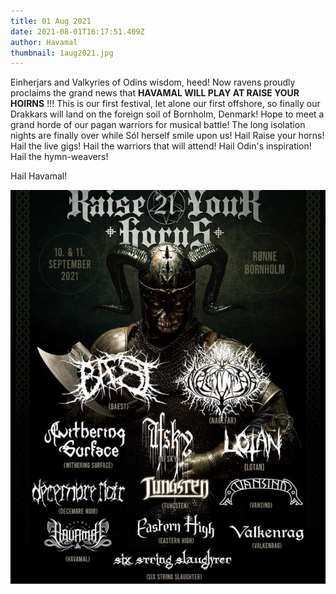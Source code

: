 ```yaml
---
title: 01 Aug 2021
date: 2021-08-01T16:17:51.409Z
author: Havamal
thumbnail: 1aug2021.jpg
---
```


Einherjars and Valkyries of Odins wisdom, heed!
Now ravens proudly proclaims the grand news that **HAVAMAL WILL PLAY AT
RAISE YOUR HOIRNS** !!!
This is our first festival, let alone our first offshore, so finally our Drakkars will land on the foreign soil of Bornholm, Denmark!
Hope to meet a grand horde of our pagan warriors for musical battle! The long isolation nights are finally over while Sól herself smile upon us!
Hail Raise your horns! Hail the live gigs! Hail the warriors that will attend! Hail Odin's inspiration! Hail the hymn-weavers!

Hail Havamal!

![1aug2021.jpg](./1aug2021.jpg)
